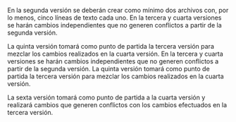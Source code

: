 En la segunda versión se deberán crear como mínimo dos archivos con, 
por lo menos, cinco líneas de texto cada uno.
En la tercera y cuarta versiones se harán cambios independientes 
que no generen conflictos a partir de la segunda versión.

La quinta versión tomará como punto de partida la tercera versión para mezclar los cambios realizados en la cuarta versión.
En la tercera y cuarta versiones se harán cambios independientes que no generen conflictos a partir de la segunda versión.
La quinta versión tomará como punto de partida la tercera versión para mezclar los cambios realizados en la cuarta versión.

La sexta versión tomará como punto de partida a la cuarta versión y realizará cambios que generen conflictos con los cambios efectuados en la tercera versión.